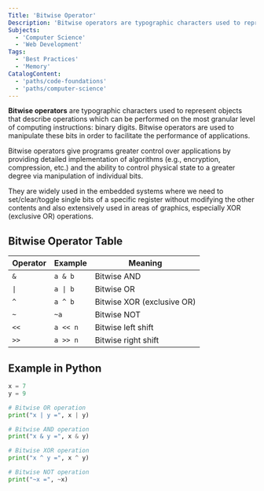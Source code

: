 ```yaml
---
Title: 'Bitwise Operator'
Description: 'Bitwise operators are typographic characters used to represent objects that describe operations which can be performed on the most granular level of computing instructions: binary digits. Bitwise operators are used to manipulate these bits in order to facilitate the performance of applications.'
Subjects:
  - 'Computer Science'
  - 'Web Development'
Tags:
  - 'Best Practices'
  - 'Memory'
CatalogContent:
  - 'paths/code-foundations'
  - 'paths/computer-science'
---
```


**Bitwise operators** are typographic characters used to represent objects that describe operations which can be performed on the most granular level of computing instructions: binary digits. Bitwise operators are used to manipulate these bits in order to facilitate the performance of applications.

Bitwise operators give programs greater control over applications by providing detailed implementation of algorithms (e.g., encryption, compression, etc.) and the ability to control physical state to a greater degree via manipulation of individual bits.

They are widely used in the embedded systems where we need to set/clear/toggle single bits of a specific register without modifying the other contents and also extensively used in areas of graphics, especially XOR (exclusive OR) operations.

## Bitwise Operator Table

| Operator | Example  | Meaning                    |
| -------- | -------- | -------------------------- |
| `&`      | `a & b`  | Bitwise AND                |
| `\|`     | `a \| b` | Bitwise OR                 |
| `^`      | `a ^ b`  | Bitwise XOR (exclusive OR) |
| `~`      | `~a`     | Bitwise NOT                |
| `<<`     | `a << n` | Bitwise left shift         |
| `>>`     | `a >> n` | Bitwise right shift        |

## Example in Python

```py
x = 7
y = 9

# Bitwise OR operation
print("x | y =", x | y)

# Bitwise AND operation
print("x & y =", x & y)

# Bitwise XOR operation
print("x ^ y =", x ^ y)

# Bitwise NOT operation
print("~x =", ~x)
```
